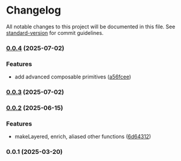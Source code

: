 # Changelog

All notable changes to this project will be documented in this file. See [standard-version](https://github.com/conventional-changelog/standard-version) for commit guidelines.

### [0.0.4](https://github.com/doeixd/make-with/compare/v0.0.3...v0.0.4) (2025-07-02)


### Features

* add advanced composable primitives ([a56fcee](https://github.com/doeixd/make-with/commit/a56fceee1ddd04e832b964fc0ab4023c98e66e04))

### [0.0.3](https://github.com/doeixd/make-with/compare/v0.0.2...v0.0.3) (2025-07-02)

### [0.0.2](https://github.com/doeixd/make-with/compare/v0.0.1...v0.0.2) (2025-06-15)


### Features

* makeLayered, enrich, aliased other functions ([6d64312](https://github.com/doeixd/make-with/commit/6d643123a997ab4bc478a26d2df5bc637ff41cff))

### 0.0.1 (2025-03-20)
